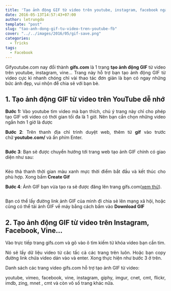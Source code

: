 ```yaml
---
title: 'Tạo ảnh động GIF từ video trên youtube, instagram, facebook ngay trên web'
date: 2016-05-13T14:57:43+07:00
author: letrungdo
template: "post"
slug: "tao-anh-dong-gif-tu-video-tren-youtube-fb"
cover: "../../images/2016/05/gif-save.png"
categories:
  - Tricks
tags:
  - Facebook
---
```

<p style="text-align: justify;">
  Gifyoutube.com nay đổi thành <strong>gifs.com</strong> là 1 trang <strong>tạo ảnh động GIF</strong> từ video trên youtube, instagram, vine... Trang này hỗ trợ bạn tạo ảnh động GIF từ video cực kì nhanh chóng chỉ vài thao tác đơn giản là bạn có ngay những bức ảnh đẹp, vui nhộn để chia sẽ với bạn bè.
</p>

<h2 style="text-align: justify;">
  <strong>1. Tạo ảnh động GIF từ video trên YouTube dễ nhớ</strong>
</h2>

<p style="text-align: justify;">
  <b>Bước 1: </b>Vào youtube tìm video mà bạn thích, chú ý trang này chỉ cho phép tạo GIF với video có thời gian tối đa là 1 giờ. Nên bạn cần chọn những video ngắn hơn 1 giờ là được
</p>

<p style="text-align: justify;">
  <strong>Bước 2</strong>: Trên thanh địa chỉ trình duyệt web, thêm từ <strong>gif</strong> vào trước chữ <strong>youtube.com/</strong> và ấn phím Enter.
</p>

<img class="aligncenter size-full" src="/media/2016/05/gifiu-2.png" alt=""/> 

<p style="text-align: justify;">
  <strong>Bước 3</strong>: Bạn sẽ được chuyển hướng tới trang web tạo ảnh GIF chính có giao diện như sau:
</p>

<p style="text-align: justify;">
  <img class="aligncenter size-full" src="/media/2016/05/gif-1.png" alt="" />
</p>

<p style="text-align: justify;">
  Kéo thả thanh thời gian màu xanh mực thời điểm bắt đầu và kết thúc cho phù hợp. Xong bấm <strong>Create Gif</strong>
</p>

**Bước 4**: Ảnh GIF bạn vừa tạo ra sẽ được đăng lên trang gifs.com(<a href="https://gifs.com/gif/n5o827" target="_blank" rel="noopener">xem thử</a>).

<img class="aligncenter size-full" src="/media/2016/05/gif-save.png" alt="" /> 

<p style="text-align: justify;">
  Bạn có thể lấy đường link ảnh GIF của mình đi chia sẻ lên mạng xã hội, hoặc cũng có thể tải ảnh GIF về máy bằng cách bấm vào <strong>Download GIF</strong>
</p>

## **2. Tạo ảnh động GIF từ video trên Instagram, Facebook, Vine...**

<p style="text-align: justify;">
  Vào trực tiếp trang gifs.com và gõ vào ô tìm kiếm từ khóa video bạn cần tim.
</p>

<p style="text-align: justify;">
  Nó sẽ lấy dữ liệu video từ câc tấc cả các trang trên luôn. Hoặc bạn copy đường link chứa video dán vào và enter. Xong thực hiện như bước 3 ở trên.
</p>

<p style="text-align: justify;">
  Danh sách các trang video gifs.com hỗ trợ tạo ảnh GIF từ video:
</p>

<p style="text-align: justify;">
  youtube, vimeo, facebook, vine, instagram, giphy, imgur, cnet, cmt, flickr, imdb, zing, mnet , cmt và còn vô số trang khác nữa.
</p>
